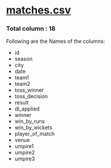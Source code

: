# [matches.csv]( https://github.com/Team-thedatatribune/IPL-Analysis/blob/dataset-defination/Datasets/matches.csv)

### Total column : 18
Following are the Names of the columns:

* id  
* season  
* city  
* date  
* team1  
* team2  
* toss_winner  
* toss_decision  
* result  
* dl_applied  
* winner  
* win_by_runs  
* win_by_wickets  
* player_of_match  
* venue  
* umpire1  
* umpire2  
* umpire3
